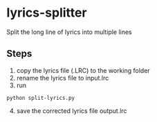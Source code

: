 # lyrics-splitter
Split the long line of lyrics into multiple lines

## Steps
1. copy the lyrics file (.LRC) to the working folder
2. rename the lyrics file to input.lrc
3. run
  ```shell
  python split-lyrics.py
  ```
4. save the corrected lyrics file  output.lrc
